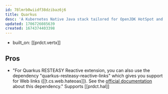 ```yaml
---
id: 78lmrb0wiidf38dzibaz6j6
title: Quarkus
desc: 'A Kubernetes Native Java stack tailored for OpenJDK HotSpot and GraalVM'
updated: 1706726085639
created: 1674374403398
---
```


- built_on: [[prdct.vertx]]

## Pros

- "For Quarkus RESTEASY Reactive extension, you can also use the dependency "quarkus-resteasy-reactive-links" which gives you support for Web links ([[t.cs.web.hateoas]]). See the [official documentation](https://quarkus.io/guides/resteasy-reactive#web-links-support) about this dependency." Supports [[prdct.hal]]